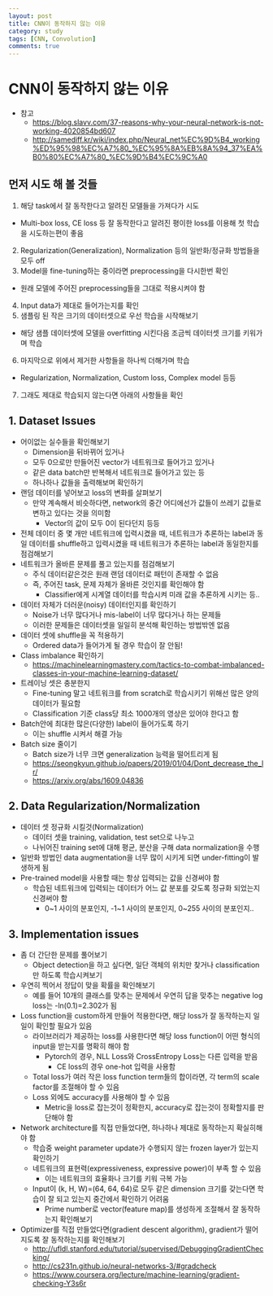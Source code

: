 ```yaml
---
layout: post
title: CNN이 동작하지 않는 이유
category: study
tags: [CNN, Convolution]
comments: true
---
```


# CNN이 동작하지 않는 이유
- 참고
  - https://blog.slavv.com/37-reasons-why-your-neural-network-is-not-working-4020854bd607
  - http://samediff.kr/wiki/index.php/Neural_net%EC%9D%B4_working%ED%95%98%EC%A7%80_%EC%95%8A%EB%8A%94_37%EA%B0%80%EC%A7%80_%EC%9D%B4%EC%9C%A0

## 먼저 시도 해 볼 것들
1. 해당 task에서 잘 동작한다고 알려진 모델들을 가져다가 시도
  - Multi-box loss, CE loss 등 잘 동작한다고 알려진 평이한 loss를 이용해 첫 학습을 시도하는편이 좋음
2. Regularization(Generalization), Normalization 등의 일반화/정규화 방법들을 모두 off
3. Model을 fine-tuning하는 중이라면 preprocessing을 다시한번 확인
  - 원래 모델에 주어진 preprocessing들을 그대로 적용시켜야 함
4. Input data가 제대로 들어가는지를 확인
5. 샘플링 된 작은 크기의 데이터셋으로 우선 학습을 시작해보기
  - 해당 샘플 데이터셋에 모델을 overfitting 시킨다음 조금씩 데이터셋 크기를 키워가며 학습
6. 마지막으로 위에서 제거한 사항들을 하나씩 더해가며 학습
  - Regularization, Normalization, Custom loss, Complex model 등등
7. 그래도 제대로 학습되지 않는다면 아래의 사항들을 확인

## 1. Dataset Issues
- 어이없는 실수들을 확인해보기
  - Dimension을 뒤바뀌어 있거나
  - 모두 0으로만 만들어진 vector가 네트워크로 들어가고 있거나
  - 같은 data batch만 반복해서 네트워크로 들어가고 있는 등
  - 하나하나 값들을 출력해보며 확인하기
- 랜덤 데이터를 넣어보고 loss의 변화를 살펴보기
  - 만약 계속해서 비슷하다면, network의 중간 어디에선가 값들이 쓰레기 값들로 변하고 있다는 것을 의미함
    - Vector의 값이 모두  0이 된다던지 등등
- 전체 데이터 중 몇 개만 네트워크에 입력시켰을 때, 네트워크가 추론하는 label과 동일 데이터를 shuffle하고 입력시켰을 때 네트워크가 추론하는 label과 동일한지를 점검해보기
- 네트워크가 올바른 문제를 풀고 있는지를 점검해보기
  - 주식 데이터같은것은 원래 랜덤 데이터로 패턴이 존재할 수 없음
  - 즉, 주어진 task, 문제 자체가 올바른 것인지를 확인해야 함
    - Classifier에게 시계열 데이터를 학습시켜 미래 값을 추론하게 시키는 등..
- 데이터 자체가 더러운(noisy) 데이터인지를 확인하기
  - Noise가 너무 많다거나 mis-label이 너무 많다거나 하는 문제들
  - 이러한 문제들은 데이터셋을 일일히 분석해 확인하는 방법밖엔 없음
- 데이터 셋에 shuffle을 꼭 적용하기
  - Ordered data가 들어가게 될 경우 학습이 잘 안됨!
- Class imbalance 확인하기
  - https://machinelearningmastery.com/tactics-to-combat-imbalanced-classes-in-your-machine-learning-dataset/
- 트레이닝 셋은 충분한지
  - Fine-tuning 말고 네트워크를 from scratch로 학습시키기 위해선 많은 양의 데이터가 필요함
  - Classification 기준 class당 최소 1000개의 영상은 있어야 한다고 함
- Batch안에 최대한 많은(다양한) label이 들어가도록 하기
  - 이는 shuffle 시켜서 해결 가능
- Batch size 줄이기
  - Batch size가 너무 크면 generalization 능력을 떨어트리게 됨
  - https://seongkyun.github.io/papers/2019/01/04/Dont_decrease_the_lr/
  - https://arxiv.org/abs/1609.04836

## 2. Data Regularization/Normalization
- 데이터 셋 정규화 시킬것(Normalization)
  - 데이터 셋을 training, validation, test set으로 나누고
  - 나뉘어진 training set에 대해 평균, 분산을 구해 data normalization을 수행
- 일반화 방법인 data augmentation을 너무 많이 시키게 되면 under-fitting이 발생하게 됨
- Pre-trained model을 사용할 때는 항상 입력되는 값을 신경써야 함
  - 학습된 네트워크에 입력되는 데이터가 어느 값 분포를 갖도록 정규화 되었는지 신경써야 함
    - 0~1 사이의 분포인지, -1~1 사이의 분포인지, 0~255 사이의 분포인지..

## 3. Implementation issues
- 좀 더 간단한 문제를 풀어보기
  - Object detection을 하고 싶다면, 일단 객체의 위치만 찾거나 classification만 하도록 학습시켜보기
- 우연히 찍어서 정답이 맞을 확률을 확인해보기
  - 예를 들어 10개의 클래스를 맞추는 문제에서 우연히 답을 맞추는 negative log loss는 -ln(0.1)=2.302가 됨
- Loss function을 custom하게 만들어 적용한다면, 해당 loss가 잘 동작하는지 일일이 확인할 필요가 있음
  - 라이브러리가 제공하는 loss를 사용한다면 해당 loss function이 어떤 형식의 input을 받는지를 명확히 해야 함
    - Pytorch의 경우, NLL Loss와 CrossEntropy Loss는 다른 입력을 받음
      - CE loss의 경우 one-hot 입력을 사용함
  - Total loss가 여러 작은 loss function term들의 합이라면, 각 term의 scale factor를 조절해야 할 수 있음
  - Loss 외에도 accuracy를 사용해야 할 수 있음
    - Metric을 loss로 잡는것이 정확한지, accuracy로 잡는것이 정확할지를 판단해야 함
- Network architecture를 직접 만들었다면, 하나하나 제대로 동작하는지 확실히해야 함
  - 학습중 weight parameter update가 수행되지 않는 frozen layer가 있는지 확인하기
  - 네트워크의 표현력(expressiveness, expressive power)이 부족 할 수 있음
    - 이는 네트워크의 효율화나 크기를 키워 극복 가능
  - Input이 (k, H, W)=(64, 64, 64)로 모두 같은 dimension 크기를 갖는다면 학습이 잘 되고 있는지 중간에서 확인하기 어려움
    - Prime number로 vector(feature map)를 생성하게 조절해서 잘 동작하는지 확인해보기
- Optimizer를 직접 만들었다면(gradient descent algorithm), gradient가 떨어지도록 잘 동작하는지를 확인해보기
  - http://ufldl.stanford.edu/tutorial/supervised/DebuggingGradientChecking/
  - http://cs231n.github.io/neural-networks-3/#gradcheck
  - https://www.coursera.org/lecture/machine-learning/gradient-checking-Y3s6r
  
  
